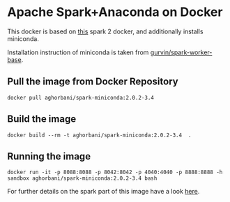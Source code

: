 # Apache Spark+Anaconda on Docker 

This docker is based on [this](https://hub.docker.com/r/aghorbani/docker-spark) spark 2 docker, and additionally installs miniconda.

Installation instruction of miniconda is taken from [gurvin/spark-worker-base](https://github.com/UNINETT/kubernetes-apps/tree/abf61f8/spark/dockerfiles/worker-base).

## Pull the image from Docker Repository

```
docker pull aghorbani/spark-miniconda:2.0.2-3.4
```

## Build the image

```
docker build --rm -t aghorbani/spark-miniconda:2.0.2-3.4  .
```

## Running the image

```
docker run -it -p 8088:8088 -p 8042:8042 -p 4040:4040 -p 8888:8888 -h sandbox aghorbani/spark-miniconda:2.0.2-3.4 bash
```

For further details on the spark part of this image have a look [here](https://hub.docker.com/r/aghorbani/docker-spark).

